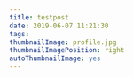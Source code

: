 ```yaml
---
title: testpost
date: 2019-06-07 11:21:30
tags:
thumbnailImage: profile.jpg
thumbnailImagePosition: right
autoThumbnailImage: yes
---
```

